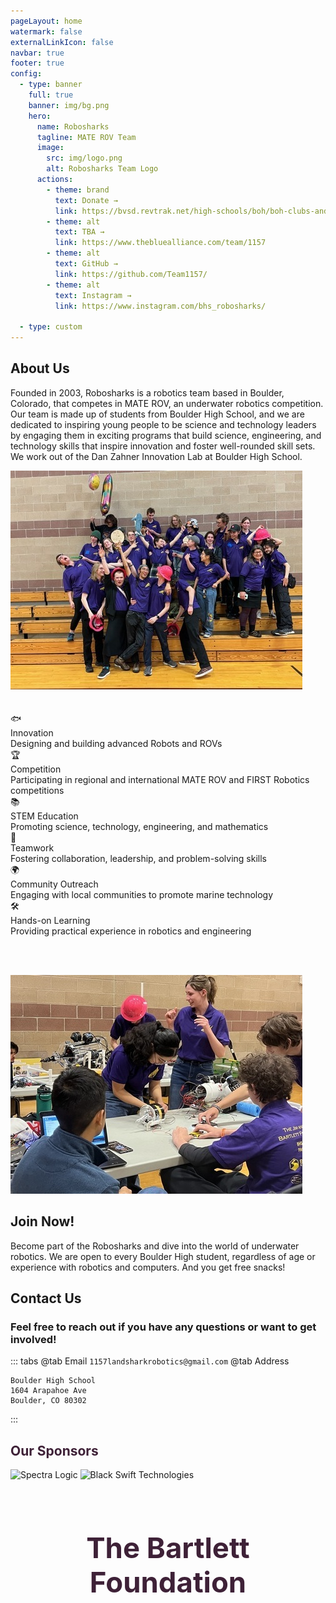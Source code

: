 ```yaml
---
pageLayout: home
watermark: false
externalLinkIcon: false
navbar: true
footer: true
config:
  - type: banner
    full: true
    banner: img/bg.png
    hero:
      name: Robo​sharks
      tagline: MATE ROV Team
      image:
        src: img/logo.png
        alt: Robosharks Team Logo
      actions:
        - theme: brand
          text: Donate →
          link: https://bvsd.revtrak.net/high-schools/boh/boh-clubs-and-extracurricular-activities/boh-robotics/#/v/boh-robotics-donation-in-memory-of-dan-zahner
        - theme: alt
          text: TBA →
          link: https://www.thebluealliance.com/team/1157
        - theme: alt
          text: GitHub →
          link: https://github.com/Team1157/
        - theme: alt
          text: Instagram →
          link: https://www.instagram.com/bhs_robosharks/

  - type: custom
---
```


<section id="about">
<div class="about-us">
  <div class="contentuwu">
    <div class="text-content">
      <h2>About Us</h2>
      <p>
        Founded in 2003, Robosharks is a robotics team based in Boulder, Colorado, that competes in MATE ROV, an underwater robotics competition. Our team is made up of students from Boulder High School, and we are dedicated to inspiring young people to be science and technology leaders by engaging them in exciting programs that build science, engineering, and technology skills that inspire innovation and foster well-rounded skill sets. We work out of the Dan Zahner Innovation Lab at Boulder High School.
      </p>
    </div>
    <img src="/img/silly.jpeg" alt="Robosharks Team" class="team-image">
  </div>
</div>
</section>
<br></br>

<div class="card-container">
  <div class="card">
    <div class="card-icon">🐟</div>
    <div class="card-title">Innovation</div>
    <div class="card-text">Designing and building advanced Robots and ROVs</div>
  </div>
  <div class="card">
    <div class="card-icon">🏆</div>
    <div class="card-title">Competition</div>
    <div class="card-text">Participating in regional and international MATE ROV and FIRST Robotics competitions</div>
  </div>
  <div class="card">
    <div class="card-icon">📚</div>
    <div class="card-title">STEM Education</div>
    <div class="card-text">Promoting science, technology, engineering, and mathematics</div>
  </div>
  <div class="card">
    <div class="card-icon">🤝</div>
    <div class="card-title">Teamwork</div>
    <div class="card-text">Fostering collaboration, leadership, and problem-solving skills</div>
  </div>
  <div class="card">
    <div class="card-icon">🌍</div>
    <div class="card-title">Community Outreach</div>
    <div class="card-text">Engaging with local communities to promote marine technology</div>
  </div>
  <div class="card">
    <div class="card-icon">🛠️</div>
    <div class="card-title">Hands-on Learning</div>
    <div class="card-text">Providing practical experience in robotics and engineering</div>
  </div>
</div>

<br></br>

<div class="join-now">
  <div class="contentuwu">
    <img src="/img/nav2.jpeg" alt="Robosharks Team" class="team-image-right">
    <div class="text-content">
      <h2>Join Now!</h2>
      <p>
        Become part of the Robosharks and dive into the world of underwater robotics. We are open to every Boulder High student, regardless of age or experience with robotics and computers. And you get free snacks!
      </p>
    </div>
  </div>
</div>

## Contact Us

### Feel free to reach out if you have any questions or want to get involved!

<!-- prettier-ignore -->
::: tabs
@tab Email
```1157landsharkrobotics@gmail.com```
@tab Address

```
Boulder High School
1604 Arapahoe Ave
Boulder, CO 80302
```

:::


<section id = "sponsors">
<div class = "sponsors">
  <div class = "text-content">
    <h2 style="color: #3e2137">Our Sponsors</h2>
  </div>
  <div class = "our-sponsors">
    <img src = "/img/logos/SpectraLogo-2023.png" alt = "Spectra Logic" class = "sponsor-logo">
    <img src = "/img/logos/black_swift_logo.png" alt = "Black Swift Technologies" class = "sponsor-logo">
  </div>
  <div>
  <br>
  <h1 style = "color: #3e2137; text-align: center; font-size: 325%"> The Bartlett Foundation </h1>
  <br>
</div>
</div>
</section>

